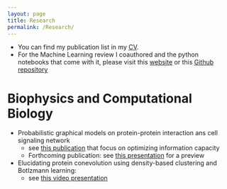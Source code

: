 ```yaml
---
layout: page
title: Research
permalink: /Research/
---
```


  * You can find my publication list in my [CV](https://www.dropbox.com/s/0fl1yhye8zwfcjq/CHW_CV.pdf?dl=0). 
  * For the Machine Learning review I coauthored and the python notebooks that come with it, please visit this [website](http://physics.bu.edu/~pankajm/MLnotebooks.html) or this [Github repository](https://github.com/drckf/mlreview_notebooks)
  


# Biophysics and Computational Biology

  * Probabilistic graphical models on protein-protein interaction ans cell signaling network
     * see [this publication](https://www.biorxiv.org/content/10.1101/469197v2) that focus on optimizing information capacity 
     * Forthcoming publication: see [this presentation](https://www.dropbox.com/s/hujznfqx2526k6t/Signet_design.mov?dl=0) for a preview
  * Elucidating protein conevolution using density-based clustering and Botlzmann learning:
     * see [this video presentation](https://www.dropbox.com/s/be3rc7de5jjcuit/protein_coevol.m4v?dl=0)
 
  
  
  
